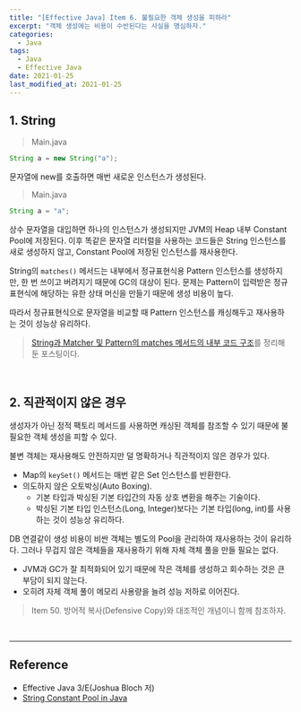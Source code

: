 ```yaml
---
title: "[Effective Java] Item 6. 불필요한 객체 생성을 피하라"
excerpt: "객체 생성에는 비용이 수반된다는 사실을 명심하자."
categories:
  - Java
tags:
  - Java
  - Effective Java
date: 2021-01-25
last_modified_at: 2021-01-25
---
```


## 1. String

> Main.java

```java
String a = new String("a");
```

문자열에 new를 호출하면 매번 새로운 인스턴스가 생성된다.

> Main.java

```java
String a = "a";
```

상수 문자열을 대입하면 하나의 인스턴스가 생성되지만 JVM의 Heap 내부 Constant Pool에 저장된다. 이후 똑같은 문자열 리터럴을 사용하는 코드들은 String 인스턴스를 새로 생성하지 않고, Constant Pool에 저장된 인스턴스를 재사용한다.

String의 ``matches()`` 메서드는 내부에서 정규표현식용 Pattern 인스턴스를 생성하지만, 한 번 쓰이고 버려지기 때문에 GC의 대상이 된다. 문제는 Pattern이 입력받은 정규표현식에 해당하는 유한 상태 머신을 만들기 때문에 생성 비용이 높다.

따라서 정규표현식으로 문자열을 비교할 때 Pattern 인스턴스를 캐싱해두고 재사용하는 것이 성능상 유리하다.

> [String과 Matcher 및 Pattern의 matches 메서드의 내부 코드 구조](https://xlffm3.github.io/woowacourse/Woowacourse_precourse_racing/#4-%EC%BD%94%EB%93%9C%EB%A5%BC-%EA%B9%8C%EB%B3%B4%EB%8A%94-%EC%8A%B5%EA%B4%80--string)를 정리해둔 포스팅이다.

<br>

## 2. 직관적이지 않은 경우

생성자가 아닌 정적 팩토리 메서드를 사용하면 캐싱된 객체를 참조할 수 있기 때문에 불필요한 객체 생성을 피할 수 있다.

불변 객체는 재사용해도 안전하지만 덜 명확하거나 직관적이지 않은 경우가 있다.

* Map의 ``keySet()`` 메서드는 매번 같은 Set 인스턴스를 반환한다.
* 의도하지 않은 오토박싱(Auto Boxing).
  * 기본 타입과 박싱된 기본 타입간의 자동 상호 변환을 해주는 기술이다.
  * 박싱된 기본 타입 인스턴스(Long, Integer)보다는 기본 타입(long, int)를 사용하는 것이 성능상 유리하다.

DB 연결같이 생성 비용이 비싼 객체는 별도의 Pool을 관리하여 재사용하는 것이 유리하다. 그러나 무겁지 않은 객체들을 재사용하기 위해 자체 객체 풀을 만들 필요는 없다.

* JVM과 GC가 잘 최적화되어 있기 때문에 작은 객체를 생성하고 회수하는 것은 큰 부담이 되지 않는다.
* 오히려 자체 객체 풀이 메모리 사용량을 늘려 성능 저하로 이어진다.

> Item 50. 방어적 복사(Defensive Copy)와 대조적인 개념이니 함께 참조하자.

<br>

---

## Reference

* Effective Java 3/E(Joshua Bloch 저)
* [String Constant Pool in Java](https://www.geeksforgeeks.org/string-constant-pool-in-java)
